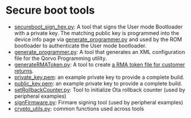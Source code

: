 # Secure boot tools

* [secureboot_sign_hex.py](secureboot_sign_hex.py): A tool that signs the User mode Bootloader with a private key. The
  matching public key is programmed into the device info page via [generate_programmer.py](generate_programmer.py) and
  used by the ROM bootloader to authenticate the User mode bootloader.
* [generate_programmer.py](generate_programmer.py): A tool that generates an XML configuration file for the Qorvo
  Programming utility.
* [generateRMAToken.py](generateRMAToken.py): A tool to create [a RMA token file for customer returns](../../Documents/Bootloader/SW30239_AN_Locking_And_Product_Life_Cycle.pdf).
* [private_key.pem](private_key.pem): an example private key to provide a complete build.
* [public_key.pem](public_key.pem): an example private key to provide a complete build.
* [setRollbackCounter.py](setRollbackCounter.py): Tool to initialize Ota rollback counter (used by peripheral examples)
* [signFirmware.py](signFirmware.py): Firmare signing tool (used by peripheral examples)
* [crypto_utils.py](crypto_utils.py): common functions used across tools
